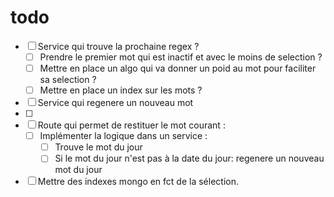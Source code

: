 # todo

- [ ] Service qui trouve la prochaine regex ?
  - [ ] Prendre le premier mot qui est inactif et avec le moins de selection ?
  - [ ] Mettre en place un algo qui va donner un poid au mot pour faciliter sa selection ?
  - [ ] Mettre en place un index sur les mots ?
- [ ] Service qui regenere un nouveau mot
- [ ] 
- [ ] Route qui permet de restituer le mot courant :
  - [ ] Implémenter la logique dans un service :
    - [ ] Trouve le mot du jour
    - [ ] Si le mot du jour n'est pas à la date du jour: regenere un nouveau mot du jour
- [ ] Mettre des indexes mongo en fct de la sélection.